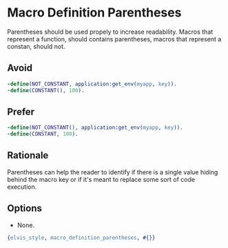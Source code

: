 # Macro Definition Parentheses

Parentheses should be used propely to increase readability.
Macros that represent a function, should contains parentheses,
macros that represent a constan, should not.

## Avoid

```erlang
-define(NOT_CONSTANT, application:get_env(myapp, key)).
-define(CONSTANT(), 100).
```

## Prefer

```erlang
-define(NOT_CONSTANT(), application:get_env(myapp, key)).
-define(CONSTANT, 100).
```

## Rationale

Parentheses can help the reader to identify if there is a single value
hiding behind the macro key or if it's meant to replace some sort of code execution.

## Options

- None.

```erlang
{elvis_style, macro_definition_parentheses, #{}}
```
